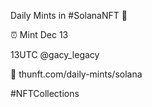 Daily Mints in #SolanaNFT 🚀

⏰ Mint Dec 13

13UTC @gacy_legacy

🔗 thunft.com/daily-mints/solana

#NFTCollections
